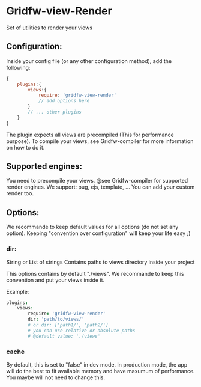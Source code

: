 # Gridfw-view-Render
Set of utilities to render your views

## Configuration:
Inside your config file (or any other configuration method), add the following:
```javascript
{
	plugins:{
		views:{
			require: 'gridfw-view-render'
			// add options here
		}
		// ... other plugins
	}
}
```

The plugin expects all views are precompiled (This for performance purpose).
To compile your views, see Gridfw-compiler for more information on how to do it.

## Supported engines:
You need to precompile your views. @see Gridfw-compiler for supported render engines.
We support: pug, ejs, template, ...
You can add your custom render too.

## Options:
We recommande to keep default values for all options (do not set any option). Keeping "convention over configuration" will keep your life easy ;)

### dir:
String or List of strings
Contains paths to views directory inside your project

This options contains by default "./views". We recommande to keep this convention and put your views inside it.

Example:
```coffeescript
plugins:
	views:
		require: 'gridfw-view-render'
		dir: 'path/to/views/'
		# or dir: ['path1/', 'path2/']
		# you can use relative or absolute paths
		# @default value: './views'

```

### cache
By default, this is set to "false" in dev mode.
In production mode, the app will do the best to fit available memory and have maxumum of performance. You maybe will not need to change this.